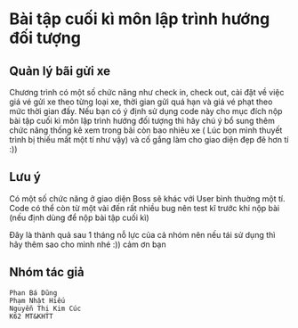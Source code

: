 # Bài tập cuối kì môn lập trình hướng đối tượng

## Quản lý bãi gửi xe

Chương trình có một số chức năng như check in, check out, cài đặt về việc giá vé gửi xe theo từng loại xe, thời gian gửi quá hạn và giá vé phạt theo mức thời gian đấy. Nếu bạn có ý định sử dụng code này cho mục đích nộp bài tập cuối kì môn lập trình hướng đối tượng thì hãy chú ý bổ sung thêm chức năng thống kê xem trong bãi còn bao nhiêu xe ( Lúc bọn mình thuyết trình bị thiếu mất một tí như vậy) và cố gắng làm cho giao diện đẹp đẽ hơn tí :))

## Lưu ý

Có một số chức năng ở giao diện Boss sẽ khác với User bình thuờng một tí.
Code có thể còn từ một vài đến rất nhiều bug nên test kĩ trước khi nộp bài (nếu định dùng để nộp bài tập cuối kì)

Đây là thành quả sau 1 tháng nỗ lực của cả nhóm nên nếu tái sử dụng thì hãy thêm sao cho mình nhé :)) cảm ơn bạn

## Nhóm tác giả

```Phan Bá Dũng```   
```Phạm Nhật Hiếu```   
```Nguyễn Thị Kim Cúc```   
```K62 MT&KHTT```
